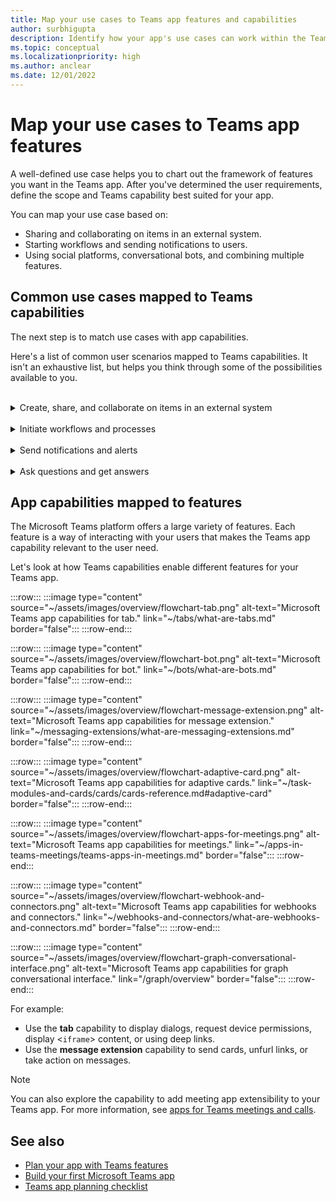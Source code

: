 ```yaml
---
title: Map your use cases to Teams app features and capabilities
author: surbhigupta
description: Identify how your app's use cases can work within the Teams experience, app features and capabilities; map common use cases with capabilities.
ms.topic: conceptual
ms.localizationpriority: high
ms.author: anclear
ms.date: 12/01/2022
---
```

# Map your use cases to Teams app features

A well-defined use case helps you to chart out the framework of features you want in the Teams app. After you've determined the user requirements, define the scope and Teams capability best suited for your app.

You can map your use case based on:

* Sharing and collaborating on items in an external system.
* Starting workflows and sending notifications to users.
* Using social platforms, conversational bots, and combining multiple features.

## Common use cases mapped to Teams capabilities

The next step is to match use cases with app capabilities.

Here's a list of common user scenarios mapped to Teams capabilities. It isn't an exhaustive list, but helps you think through some of the possibilities available to you.
</br>
</br>
<details>
<summary>Create, share, and collaborate on items in an external system</summary>

Apps to interact with your data

| **If you want to...** | **Try ...** |
| --- | --- |
| Search external systems and share the results as an interactive card. | Message extensions with search commands |
| Collect information to insert into a data store or run advanced searches. | Message extensions with action commands |
| Create embedded web experiences to view, work with and share data. | Tabs |
| Push data and send data out of the Teams client. | Connectors and webhooks|
| Interactive modal forms from wherever you need them to collect or display information. | Dialogs (referred as task modules in TeamsJS v.1.0) |

</details>
</br>
<details>
<summary>Initiate workflows and processes</summary>

A quick way to start a process or workflow in an external system.

| **If you want to...** | **Try ...** |
| --- | --- |
| Trigger messages, allowing your users to quickly send the contents of a message to your web services. | Message extensions action commands |
| Open messages from a tab, a bot, or a message extension to collect information before initiating a workflow. | Dialogs (referred as task modules in TeamsJS v.1.0)  |
| Interact with your users through text and rich cards. | Conversational bots |
| A good choice for a simple back-and-forth interaction when you don't need to build an entire conversational bot. |  Outgoing webhooks |

</details>
</br>
<details>
<summary>Send notifications and alerts</summary>

Send asynchronous notifications and alerts to your users in Teams.

| **If you want to...** | **Try ...** |
| --- | --- |
| Send proactive messages to groups, channels, or individual users. | Conversational bots |
| Permit a channel to subscribe to receive messages. A connector lets users tailor the subscription with a configuration page. | Connectors and incoming webhooks |

</details>
</br>
<details>
<summary>Ask questions and get answers</summary>

Connect with your users and resolve their queries

| **If you want to...** | **Try ...** |
| --- | --- |
| Natural language processing, AI, machine learning, and all the buzzwords. Use a bot powered by the intelligent cloud to connect your users to the answers they need. | Conversational bots |
| Embed your existing web portal in Teams or create a Teams-specific version for added functionality. | Tabs |

</details>

## App capabilities mapped to features

The Microsoft Teams platform offers a large variety of features. Each feature is a way of interacting with your users that makes the Teams app capability relevant to the user need.

Let's look at how Teams capabilities enable different features for your Teams app.

:::row:::
      :::image type="content" source="~/assets/images/overview/flowchart-tab.png" alt-text="Microsoft Teams app capabilities for tab." link="~/tabs/what-are-tabs.md" border="false":::
:::row-end:::

:::row:::
      :::image type="content" source="~/assets/images/overview/flowchart-bot.png" alt-text="Microsoft Teams app capabilities for bot." link="~/bots/what-are-bots.md" border="false":::
:::row-end:::

:::row:::
      :::image type="content" source="~/assets/images/overview/flowchart-message-extension.png" alt-text="Microsoft Teams app capabilities for message extension." link="~/messaging-extensions/what-are-messaging-extensions.md" border="false":::
:::row-end:::

:::row:::
      :::image type="content" source="~/assets/images/overview/flowchart-adaptive-card.png" alt-text="Microsoft Teams app capabilities for adaptive cards." link="~/task-modules-and-cards/cards/cards-reference.md#adaptive-card" border="false":::
:::row-end:::

:::row:::
      :::image type="content" source="~/assets/images/overview/flowchart-apps-for-meetings.png" alt-text="Microsoft Teams app capabilities for meetings." link="~/apps-in-teams-meetings/teams-apps-in-meetings.md" border="false":::
:::row-end:::

:::row:::
      :::image type="content" source="~/assets/images/overview/flowchart-webhook-and-connectors.png" alt-text="Microsoft Teams app capabilities for webhooks and connectors." link="~/webhooks-and-connectors/what-are-webhooks-and-connectors.md" border="false":::
:::row-end:::

:::row:::
      :::image type="content" source="~/assets/images/overview/flowchart-graph-conversational-interface.png" alt-text="Microsoft Teams app capabilities for graph conversational interface." link="/graph/overview" border="false":::
:::row-end:::

For example:

* Use the **tab** capability to display dialogs, request device permissions, display <`iframe`> content, or using deep links.
* Use the **message extension** capability to send cards, unfurl links, or take action on messages.

> [!NOTE]
> You can also explore the capability to add meeting app extensibility to your Teams app. For more information, see [apps for Teams meetings and calls](../../apps-in-teams-meetings/teams-apps-in-meetings.md).

## See also

* [Plan your app with Teams features](../app-fundamentals-overview.md)
* [Build your first Microsoft Teams app](../../get-started/get-started-overview.md)
* [Teams app planning checklist](planning-checklist.md)
